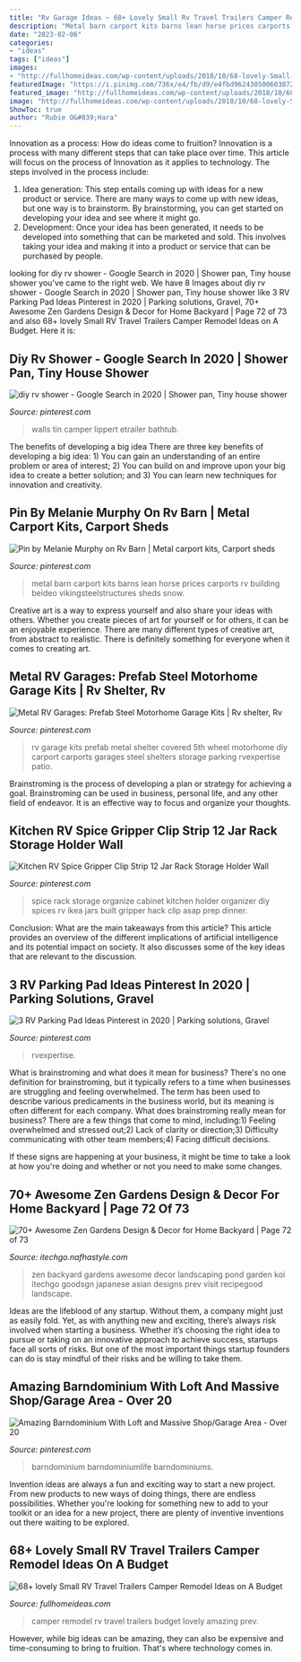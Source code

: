 ```yaml
---
title: "Rv Garage Ideas ~ 68+ Lovely Small Rv Travel Trailers Camper Remodel Ideas On A Budget"
description: "Metal barn carport kits barns lean horse prices carports rv building beideo vikingsteelstructures sheds snow"
date: "2023-02-06"
categories:
- "ideas"
tags: ["ideas"]
images:
- "http://fullhomeideas.com/wp-content/uploads/2018/10/68-lovely-Small-RV-Travel-Trailers-Camper-Remodel-Ideas-on-A-Budget-70.jpg"
featuredImage: "https://i.pinimg.com/736x/e4/fb/d9/e4fbd962430500603872b37b46a20fed.jpg"
featured_image: "http://fullhomeideas.com/wp-content/uploads/2018/10/68-lovely-Small-RV-Travel-Trailers-Camper-Remodel-Ideas-on-A-Budget-70.jpg"
image: "http://fullhomeideas.com/wp-content/uploads/2018/10/68-lovely-Small-RV-Travel-Trailers-Camper-Remodel-Ideas-on-A-Budget-70.jpg"
ShowToc: true
author: "Rubie O&#039;Hara"
---
```



Innovation as a process: How do ideas come to fruition?
Innovation is a process with many different steps that can take place over time. This article will focus on the process of Innovation as it applies to technology. The steps involved in the process include: 
1. Idea generation: This step entails coming up with ideas for a new product or service. There are many ways to come up with new ideas, but one way is to brainstorm. By brainstorming, you can get started on developing your idea and see where it might go. 
2. Development: Once your idea has been generated, it needs to be developed into something that can be marketed and sold. This involves taking your idea and making it into a product or service that can be purchased by people. 

	

		
looking for diy rv shower - Google Search in 2020 | Shower pan, Tiny house shower you've came to the right web. We have 8 Images about diy rv shower - Google Search in 2020 | Shower pan, Tiny house shower like 3 RV Parking Pad Ideas Pinterest in 2020 | Parking solutions, Gravel, 70+ Awesome Zen Gardens Design &amp; Decor for Home Backyard | Page 72 of 73 and also 68+ lovely Small RV Travel Trailers Camper Remodel Ideas on A Budget. Here it is:
		
    
## Diy Rv Shower - Google Search In 2020 | Shower Pan, Tiny House Shower

<img loading=lazy src="https://i.pinimg.com/736x/d6/84/c4/d684c42114547e95362012036b84c666.jpg" onerror="this.onerror=null;this.src='https://tse2.mm.bing.net/th?id=OIP.9OYs23ztLi3ouLV3jCVejQHaNg&amp;pid=15.1';" alt="diy rv shower - Google Search in 2020 | Shower pan, Tiny house shower">

_Source: pinterest.com_

>walls tin camper lippert etrailer bathtub. 

	

The benefits of developing a big idea
There are three key benefits of developing a big idea: 1) You can gain an understanding of an entire problem or area of interest; 2) You can build on and improve upon your big idea to create a better solution; and 3) You can learn new techniques for innovation and creativity.

    
## Pin By Melanie Murphy On Rv Barn | Metal Carport Kits, Carport Sheds

<img loading=lazy src="https://i.pinimg.com/736x/ad/a1/18/ada1189b4cdf7011bb521bcf981108b5.jpg" onerror="this.onerror=null;this.src='https://tse1.mm.bing.net/th?id=OIP.K49sOtTTADkDZ9SXni-tYAHaEK&amp;pid=15.1';" alt="Pin by Melanie Murphy on Rv Barn | Metal carport kits, Carport sheds">

_Source: pinterest.com_

>metal barn carport kits barns lean horse prices carports rv building beideo vikingsteelstructures sheds snow. 

	

Creative art is a way to express yourself and also share your ideas with others. Whether you create pieces of art for yourself or for others, it can be an enjoyable experience. There are many different types of creative art, from abstract to realistic. There is definitely something for everyone when it comes to creating art.

    
## Metal RV Garages: Prefab Steel Motorhome Garage Kits | Rv Shelter, Rv

<img loading=lazy src="https://i.pinimg.com/736x/92/de/99/92de99798dbdafdf50a48c04b75b0050--rv-storage-rvs.jpg" onerror="this.onerror=null;this.src='https://tse3.mm.bing.net/th?id=OIP.RIHsAMXxtFYLnHljWqw7EQHaG4&amp;pid=15.1';" alt="Metal RV Garages: Prefab Steel Motorhome Garage Kits | Rv shelter, Rv">

_Source: pinterest.com_

>rv garage kits prefab metal shelter covered 5th wheel motorhome diy carport carports garages steel shelters storage parking rvexpertise patio. 

	

Brainstroming is the process of developing a plan or strategy for achieving a goal. Brainstroming can be used in business, personal life, and any other field of endeavor. It is an effective way to focus and organize your thoughts.

    
## Kitchen RV Spice Gripper Clip Strip 12 Jar Rack Storage Holder Wall

<img loading=lazy src="https://i.pinimg.com/736x/c1/08/fd/c108fdac64a376512136f613d5dbe8f4.jpg" onerror="this.onerror=null;this.src='https://tse4.mm.bing.net/th?id=OIP.xx5boOB2RS43z01ymSRzXgHaLH&amp;pid=15.1';" alt="Kitchen RV Spice Gripper Clip Strip 12 Jar Rack Storage Holder Wall">

_Source: pinterest.com_

>spice rack storage organize cabinet kitchen holder organizer diy spices rv ikea jars built gripper hack clip asap prep dinner. 

	

Conclusion: What are the main takeaways from this article?
This article provides an overview of the different implications of artificial intelligence and its potential impact on society. It also discusses some of the key ideas that are relevant to the discussion.

    
## 3 RV Parking Pad Ideas Pinterest In 2020 | Parking Solutions, Gravel

<img loading=lazy src="https://i.pinimg.com/originals/b4/1f/90/b41f907c5554eda7ac4441f258a3fa57.png" onerror="this.onerror=null;this.src='https://tse1.mm.bing.net/th?id=OIP.YLm_VaV7QJLt4nyr0bI5ygHaLG&amp;pid=15.1';" alt="3 RV Parking Pad Ideas Pinterest in 2020 | Parking solutions, Gravel">

_Source: pinterest.com_

>rvexpertise. 

	

What is brainstroming and what does it mean for business?
There's no one definition for brainstroming, but it typically refers to a time when businesses are struggling and feeling overwhelmed. The term has been used to describe various predicaments in the business world, but its meaning is often different for each company. 
What does brainstroming really mean for business? There are a few things that come to mind, including:1) Feeling overwhelmed and stressed out;2) Lack of clarity or direction;3) Difficulty communicating with other team members;4) Facing difficult decisions. 

If these signs are happening at your business, it might be time to take a look at how you're doing and whether or not you need to make some changes.

    
## 70+ Awesome Zen Gardens Design &amp; Decor For Home Backyard | Page 72 Of 73

<img loading=lazy src="http://itechgo.com/wp-content/uploads/2018/03/Awesome-Zen-Gardens-Design-Decor-for-Home-Backyard-75.jpg" onerror="this.onerror=null;this.src='https://tse4.mm.bing.net/th?id=OIP.mxD5K06E0klQ50oKq67eBwHaLN&amp;pid=15.1';" alt="70+ Awesome Zen Gardens Design &amp; Decor for Home Backyard | Page 72 of 73">

_Source: itechgo.nafhastyle.com_

>zen backyard gardens awesome decor landscaping pond garden koi itechgo goodsgn japanese asian designs prev visit recipegood landscape. 

	

Ideas are the lifeblood of any startup. Without them, a company might just as easily fold. Yet, as with anything new and exciting, there’s always risk involved when starting a business. Whether it’s choosing the right idea to pursue or taking on an innovative approach to achieve success, startups face all sorts of risks. But one of the most important things startup founders can do is stay mindful of their risks and be willing to take them.

    
## Amazing Barndominium With Loft And Massive Shop/Garage Area - Over 20

<img loading=lazy src="https://i.pinimg.com/736x/e4/fb/d9/e4fbd962430500603872b37b46a20fed.jpg" onerror="this.onerror=null;this.src='https://tse1.mm.bing.net/th?id=OIP.KJx50DaGxftkwvZYou0qvgHaEk&amp;pid=15.1';" alt="Amazing Barndominium With Loft and Massive Shop/Garage Area - Over 20">

_Source: pinterest.com_

>barndominium barndominiumlife barndominiums. 

	

Invention ideas are always a fun and exciting way to start a new project. From new products to new ways of doing things, there are endless possibilities. Whether you're looking for something new to add to your toolkit or an idea for a new project, there are plenty of inventive inventions out there waiting to be explored.

    
## 68+ Lovely Small RV Travel Trailers Camper Remodel Ideas On A Budget

<img loading=lazy src="http://fullhomeideas.com/wp-content/uploads/2018/10/68-lovely-Small-RV-Travel-Trailers-Camper-Remodel-Ideas-on-A-Budget-70.jpg" onerror="this.onerror=null;this.src='https://tse2.mm.bing.net/th?id=OIP.ArJARANv8nbfayRA9-ljwwHaKm&amp;pid=15.1';" alt="68+ lovely Small RV Travel Trailers Camper Remodel Ideas on A Budget">

_Source: fullhomeideas.com_

>camper remodel rv travel trailers budget lovely amazing prev. 

	

However, while big ideas can be amazing, they can also be expensive and time-consuming to bring to fruition. That's where technology comes in.

